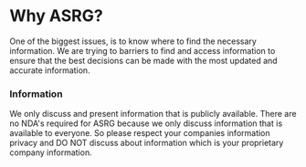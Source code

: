 # Why ASRG?

One of the biggest issues, is to know where to find the necessary information.  We are trying to barriers to find and access information to ensure that the best decisions can be made with the most updated and accurate information. 

### Information

We only discuss and present information that is publicly available.  There are no NDA's required for ASRG because we only discuss information that is available to everyone.  So please respect your companies information privacy and DO NOT discuss about information which is your proprietary company information.  

